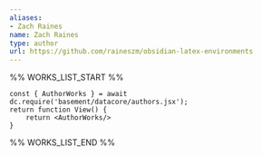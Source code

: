 ```yaml
---
aliases:
- Zach Raines
name: Zach Raines
type: author
url: https://github.com/raineszm/obsidian-latex-environments
---
```



%% WORKS_LIST_START %%

```datacorejsx
const { AuthorWorks } = await dc.require('basement/datacore/authors.jsx');
return function View() {
    return <AuthorWorks/>
}
```
%% WORKS_LIST_END %%